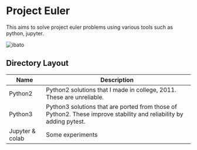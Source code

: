 # Project Euler
This aims to solve project euler problems using various tools such as python, jupyter.

![ibato](https://projecteuler.net/profile/ibato.png)

## Directory Layout
Name | Description
--- | ---
Python2 | Python2 solutions that I made in college, 2011. These are unreliable.
Python3 | Python3 solutions that are ported from those of Python2. These improve stability and reliability by adding pytest.
Jupyter & colab | Some experiments

